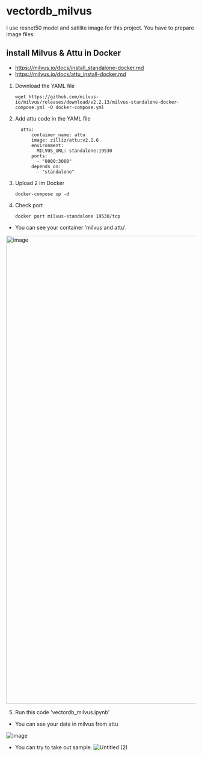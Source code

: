 # vectordb_milvus

I use resnet50 model and satilite image for this project.
You have to prepare image files.


## install Milvus & Attu in Docker
- https://milvus.io/docs/install_standalone-docker.md
- https://milvus.io/docs/attu_install-docker.md
1. Download the YAML file
   ```
   wget https://github.com/milvus-io/milvus/releases/download/v2.2.13/milvus-standalone-docker-compose.yml -O docker-compose.yml
   ```

2. Add attu code in the YAML file
   ```
     attu:
         container_name: attu
         image: zilliz/attu:v2.2.6
         environment:
           MILVUS_URL: standalone:19530
         ports:
           - "8000:3000"
         depends_on:
           - "standalone"
   ```
3. Upload 2 im Docker
   ```
   docker-compose up -d
   ```
4. Check port
   ```
   docker port milvus-standalone 19530/tcp
   ```
- You can see your container 'milvus and attu'.

<img width="1242" alt="image" src="https://github.com/Sejung84/vectordb_milvus/assets/141974482/c2081dd2-2ad8-4cc0-8036-99478a8c697d">


5. Run this code 'vectordb_milvus.ipynb'

- You can see your data in milvus from attu

![image](https://github.com/Sejung84/vectordb_milvus/assets/141974482/ac0ed8f7-1b1a-4a9e-8ccf-69d15420fadc)


- You can try to take out sample.
![Untitled (2)](https://github.com/Sejung84/vectordb_milvus/assets/141974482/18d3233b-bd6f-4afd-9dfa-f2b0d04a7144)
